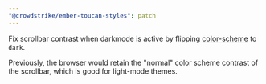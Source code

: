 ```yaml
---
"@crowdstrike/ember-toucan-styles": patch
---
```


Fix scrollbar contrast when darkmode is active by flipping [color-scheme][mdn-color-scheme]
to `dark`.

Previously, the browser would retain the "normal" color scheme contrast of the scrollbar, which
is good for light-mode themes.

[mdn-color-scheme]: https://developer.mozilla.org/en-US/docs/Web/CSS/color-scheme
